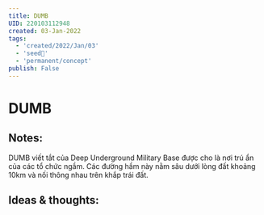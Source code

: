 ```yaml
---
title: DUMB
UID: 220103112948
created: 03-Jan-2022
tags:
  - 'created/2022/Jan/03'
  - 'seed🥜'
  - 'permanent/concept'
publish: False
---
```

# DUMB

## Notes:
DUMB viết tắt của Deep Underground Military Base được cho là nơi trú ẩn của các tổ chức ngầm. Các đường hầm này nằm sâu dưới lòng đất khoảng 10km và nối thông nhau trên khắp trái đất.

## Ideas & thoughts:


